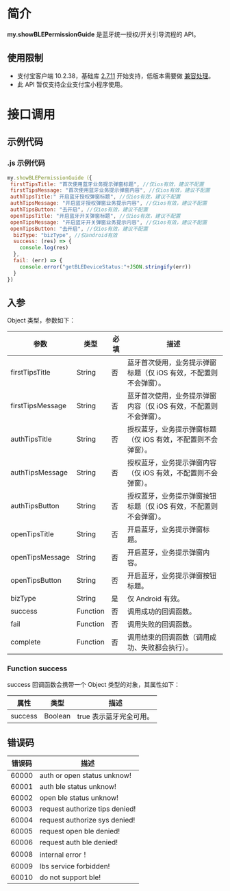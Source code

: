 # 简介

**my.showBLEPermissionGuide** 是蓝牙统一授权/开关引导流程的 API。

## 使用限制

- 支付宝客户端 10.2.38，基础库 [2.7.11](https://opendocs.alipay.com/mini/framework/lib-upgrade-v2) 开始支持，低版本需要做 [兼容处理](https://docs.alipay.com/mini/framework/compatibility)。
- 此 API 暂仅支持企业支付宝小程序使用。

# 接口调用

## 示例代码

### .js 示例代码

```javascript
my.showBLEPermissionGuide（{
 firstTipsTitle: "首次使用蓝牙业务提示弹窗标题", //仅ios有效，建议不配置
 firstTipsMessage: "首次使用蓝牙业务提示弹窗内容", //仅ios有效，建议不配置
 authTipsTitle:" 开启蓝牙授权弹窗标题", //仅ios有效，建议不配置
 authTipsMessage: "开启蓝牙授权弹窗业务提示内容", //仅ios有效，建议不配置
 authTipsButton: "去开启", //仅ios有效，建议不配置
 openTipsTitle: "开启蓝牙开关弹窗标题", //仅ios有效，建议不配置
 openTipsMessage: "开启蓝牙开关弹窗业务提示内容", //仅ios有效，建议不配置
 openTipsButton: "去开启", //仅ios有效，建议不配置
  bizType: "bizType", //仅android有效
  success: (res) => {
    console.log(res)
  },
  fail: (err) => {
    console.error("getBLEDeviceStatus:"+JSON.stringify(err))
  }
})
```

## 入参

Object 类型，参数如下：

| **参数** | **类型** | **必填** | **描述** |
| --- | --- | --- | --- |
| firstTipsTitle | String | 否 | 蓝牙首次使用，业务提示弹窗标题（仅 iOS 有效，不配置则不会弹窗）。 |
| firstTipsMessage | String | 否 | 蓝牙首次使用，业务提示弹窗内容（仅 iOS 有效，不配置则不会弹窗）。 |
| authTipsTitle | String | 否 | 授权蓝牙，业务提示弹窗标题（仅 iOS 有效，不配置则不会弹窗）。 |
| authTipsMessage | String | 否 | 授权蓝牙，业务提示弹窗内容（仅 iOS 有效，不配置则不会弹窗）。 |
| authTipsButton | String | 否 | 授权蓝牙，业务提示弹窗按钮标题（仅 iOS 有效，不配置则不会弹窗）。 |
| openTipsTitle | String | 否 | 开启蓝牙，业务提示弹窗标题。 |
| openTipsMessage | String | 否 | 开启蓝牙，业务提示弹窗内容。 |
| openTipsButton | String | 否 | 开启蓝牙，业务提示弹窗按钮标题。 |
| bizType | String | 是 | 仅 Android 有效。 |
| success | Function | 否 | 调用成功的回调函数。 |
| fail | Function | 否 | 调用失败的回调函数。 |
| complete | Function | 否 | 调用结束的回调函数（调用成功、失败都会执行）。 |

### Function success

success 回调函数会携带一个 Object 类型的对象，其属性如下：

| **属性** | **类型** | **描述**                |
| -------- | -------- | ----------------------- |
| success  | Boolean  | true 表示蓝牙完全可用。 |

## 错误码

| **错误码** | **描述**                       |
| ---------- | ------------------------------ |
| 60000      | auth or open status unknow!    |
| 60001      | auth ble status unknow!        |
| 60002      | open ble status unknow!        |
| 60003      | request authorize tips denied! |
| 60004      | request authorize sys denied!  |
| 60005      | request open ble denied!       |
| 60006      | request auth ble denied!       |
| 60008      | internal error！               |
| 60009      | lbs service forbidden!         |
| 60010      | do not support ble!            |
